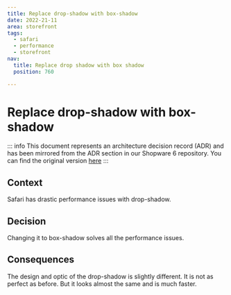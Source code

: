 ```yaml
---
title: Replace drop-shadow with box-shadow
date: 2022-21-11
area: storefront
tags:
  - safari
  - performance
  - storefront
nav:
  title: Replace drop shadow with box shadow
  position: 760

---
```


# Replace drop-shadow with box-shadow

::: info
This document represents an architecture decision record (ADR) and has been mirrored from the ADR section in our Shopware 6 repository.
You can find the original version [here](https://github.com/shopware/shopware/blob/trunk/adr/2022-21-11-replace-drop-shadow-with-box-shadow.md)
:::

## Context
Safari has drastic performance issues with drop-shadow.

## Decision
Changing it to box-shadow solves all the performance issues.

## Consequences
The design and optic of the drop-shadow is slightly different. It is not as perfect as before. But it looks almost the same
and is much faster.

